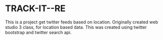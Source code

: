 TRACK-IT--RE
============

This is a project get twitter feeds based on location. Originally created web studio 3 class, for location based data. This was created using twitter bootstrap and twitter search api.